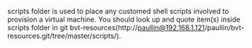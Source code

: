 scripts folder is used to place any customed shell scripts involved to provision a virtual machine. You should look up and quote item(s) inside scripts folder in git bvt-resources(http://paullin@192.168.1.121/paullin/bvt-resources.git/tree/master/scripts/).
